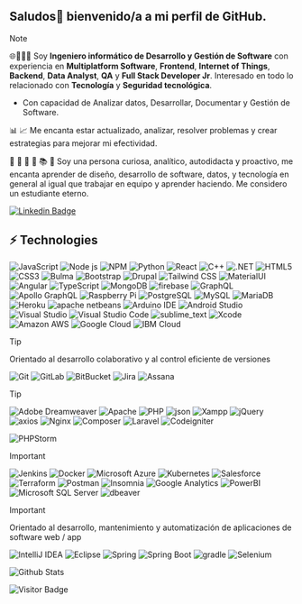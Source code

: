 ## Saludos👋 bienvenido/a a mi perfil de GitHub.

> [!NOTE]
> 
> 🌐👨🏻‍💻 Soy **Ingeniero informático de Desarrollo y Gestión de Software** con experiencia en **Multiplatform Software**, **Frontend**, **Internet of Things**, **Backend**, **Data Analyst**, **QA** y **Full Stack Developer Jr**. Interesado en todo lo relacionado con **Tecnología** y **Seguridad tecnológica**.
> - Con capacidad de Analizar datos, Desarrollar, Documentar y Gestión de Software.
> 
> 📊 📈
> Me encanta estar actualizado, analizar, resolver problemas y crear estrategias para mejorar mi efectividad.
> 
> 📰 📙 📔 📒 📚 📖
> Soy una persona curiosa, analítico, autodidacta y proactivo, me encanta aprender de diseño, desarrollo de software, datos, y tecnología en general al igual que trabajar en equipo y aprender haciendo. Me considero un estudiante eterno.

[![Linkedin Badge](https://img.shields.io/badge/-@handyfierro-blue?style=flat-square&logo=Linkedin&logoColor=white&link=https://www.linkedin.com/in/handyfierro/)](https://www.linkedin.com/in/handyfierro/)

<!--
**HandyF/HandyF** is a ✨ _special_ ✨ repository because its `README.md` (this file) appears on your GitHub profile.

Here are some ideas to get you started:

- 🔭 I’m currently working on ...
- 🌱 I’m currently learning ...
- 👯 I’m looking to collaborate on ...
- 🤔 I’m looking for help with ...
- 💬 Ask me about ...
- 📫 How to reach me: ...
- 😄 Pronouns: ...
- ⚡ Fun fact: ...
-->

## ⚡ Technologies

![JavaScript](https://img.shields.io/badge/JavaScript-323330?style=for-the-badge&logo=javascript&logoColor=F7DF1E)
![Node js](https://img.shields.io/badge/Node%20js-339933?style=for-the-badge&logo=nodedotjs&logoColor=white)
![NPM](https://img.shields.io/badge/npm-CB3837?style=for-the-badge&logo=npm&logoColor=white)
![Python](https://img.shields.io/badge/Python-FFD43B?style=for-the-badge&logo=python&logoColor=blue)
![React](https://img.shields.io/badge/React-20232A?style=for-the-badge&logo=react&logoColor=61DAFB)
![C++](https://img.shields.io/badge/C%2B%2B-00599C?style=for-the-badge&logo=c%2B%2B&logoColor=white)
![.NET](https://img.shields.io/badge/.NET-512BD4?style=for-the-badge&logo=dotnet&logoColor=white)
![HTML5](https://img.shields.io/badge/-HTML5-E34F26?style=flat-square&logo=html5&logoColor=white)
![CSS3](https://img.shields.io/badge/CSS3-1572B6?style=for-the-badge&logo=css3&logoColor=white)
![Bulma](https://img.shields.io/badge/Bulma-00D1B2?style=for-the-badge&logo=Bulma&logoColor=white)
![Bootstrap](https://img.shields.io/badge/Bootstrap-563D7C?style=for-the-badge&logo=bootstrap&logoColor=white)
![Drupal](https://img.shields.io/badge/Drupal-0678BE?style=for-the-badge&logo=drupal&logoColor=white)
![Tailwind CSS](https://img.shields.io/badge/Tailwind_CSS-38B2AC?style=for-the-badge&logo=tailwind-css&logoColor=white)
![MaterialUI](https://img.shields.io/badge/Material%20UI-007FFF?style=for-the-badge&logo=mui&logoColor=white)
![Angular](https://img.shields.io/badge/Angular-DD0031?style=for-the-badge&logo=angular&logoColor=white)
![TypeScript](https://img.shields.io/badge/TypeScript-007ACC?style=for-the-badge&logo=typescript&logoColor=white)
![MongoDB](https://img.shields.io/badge/MongoDB-4EA94B?style=for-the-badge&logo=mongodb&logoColor=white)
![firebase](https://img.shields.io/badge/firebase-ffca28?style=for-the-badge&logo=firebase&logoColor=black)
![GraphQL](https://img.shields.io/badge/GraphQl-E10098?style=for-the-badge&logo=graphql&logoColor=white)
![Apollo GraphQL](https://img.shields.io/badge/-Apollo%20GraphQL-311C87?style=flat-square&logo=apollo-graphql)
![Raspberry Pi](https://img.shields.io/badge/-Raspberry%20Pi-C51A4A?style=flat-square&logo=Raspberry-Pi)
![PostgreSQL](https://img.shields.io/badge/PostgreSQL-316192?style=for-the-badge&logo=postgresql&logoColor=white)
![MySQL](https://img.shields.io/badge/MySQL-005C84?style=for-the-badge&logo=mysql&logoColor=white)
![MariaDB](https://img.shields.io/badge/MariaDB-003545?style=for-the-badge&logo=mariadb&logoColor=white)
![Heroku](https://img.shields.io/badge/Heroku-430098?style=for-the-badge&logo=heroku&logoColor=white)
![apache netbeans](https://img.shields.io/badge/apache%20netbeans-1B6AC6?style=for-the-badge&logo=apache%20netbeans%20IDE&logoColor=white)
![Arduino IDE](https://img.shields.io/badge/Arduino_IDE-00979D?style=for-the-badge&logo=arduino&logoColor=white)
![Android Studio](https://img.shields.io/badge/Android_Studio-3DDC84?style=for-the-badge&logo=android-studio&logoColor=white)
![Visual Studio](https://img.shields.io/badge/Visual_Studio-5C2D91?style=for-the-badge&logo=visual%20studio&logoColor=white)
![Visual Studio Code](https://img.shields.io/badge/Visual_Studio_Code-0078D4?style=for-the-badge&logo=visual%20studio%20code&logoColor=white)
![sublime_text](https://img.shields.io/badge/sublime_text-%23575757.svg?&style=for-the-badge&logo=sublime-text&logoColor=important)
![Xcode](https://img.shields.io/badge/Xcode-007ACC?style=for-the-badge&logo=Xcode&logoColor=white)
![Amazon AWS](https://img.shields.io/badge/Amazon_AWS-FF9900?style=for-the-badge&logo=amazonaws&logoColor=white)
![Google Cloud](https://img.shields.io/badge/Google_Cloud-4285F4?style=for-the-badge&logo=google-cloud&logoColor=white)
![IBM Cloud](https://img.shields.io/badge/IBM%20Cloud-1261FE?style=for-the-badge&logo=IBM%20Cloud&logoColor=white)

> [!TIP]
> Orientado al desarrollo colaborativo y al control eficiente de versiones
> 
> ![Git](https://img.shields.io/badge/GIT-E44C30?style=for-the-badge&logo=git&logoColor=white)
> ![GitLab](https://img.shields.io/badge/-GitLab-FCA121?style=flat-square&logo=gitlab)
> ![BitBucket](https://img.shields.io/badge/Bitbucket-0747a6?style=for-the-badge&logo=bitbucket&logoColor=white)
> ![Jira](https://img.shields.io/badge/Jira-0052CC?style=for-the-badge&logo=Jira&logoColor=white)
> ![Assana](https://img.shields.io/badge/Asana-484848?style=for-the-badge&logo=Asana&logoColor=#ea7e5d)


> [!TIP]
> ![Adobe Dreamweaver](https://img.shields.io/badge/Adobe%20Dreamweaver-072401?style=for-the-badge&logo=Adobe%20Dreamweaver&logoColor=34F400)
> ![Apache](https://img.shields.io/badge/Apache-D22128?style=for-the-badge&logo=Apache&logoColor=white)
> ![PHP](https://img.shields.io/badge/PHP-777BB4?style=for-the-badge&logo=php&logoColor=white)
> ![json](https://img.shields.io/badge/json-5E5C5C?style=for-the-badge&logo=json&logoColor=white)
> ![Xampp](https://img.shields.io/badge/Xampp-F37623?style=for-the-badge&logo=xampp&logoColor=white)
> ![jQuery](https://img.shields.io/badge/jQuery-0769AD?style=for-the-badge&logo=jquery&logoColor=white)
> ![axios](https://img.shields.io/badge/axios-671ddf?&style=for-the-badge&logo=axios&logoColor=white)
> ![Nginx](https://img.shields.io/badge/Nginx-009639?style=for-the-badge&logo=nginx&logoColor=white)
> ![Composer](https://img.shields.io/badge/Composer-785612?style=for-the-badge&logo=Composer&logoColor=white)
> ![Laravel](https://img.shields.io/badge/Laravel-FF2D20?style=for-the-badge&logo=laravel&logoColor=white)
> ![Codeigniter](https://img.shields.io/badge/Codeigniter-FF2D20?style=for-the-badge&logo=Codeigniter&logoColor=ff6500)
> 
> ![PHPStorm](http://img.shields.io/badge/-PHPStorm-181717?style=for-the-badge&logo=phpstorm&logoColor=white)

> [!IMPORTANT]
> ![Jenkins](https://img.shields.io/badge/Jenkins-49728B?style=for-the-badge&logo=jenkins&logoColor=white)
> ![Docker](https://img.shields.io/badge/Docker-2CA5E0?style=for-the-badge&logo=docker&logoColor=white)
> ![Microsoft Azure](https://img.shields.io/badge/microsoft%20azure-0089D6?style=for-the-badge&logo=microsoft-azure&logoColor=white)
> ![Kubernetes](https://img.shields.io/badge/Kubernetes-3069DE?style=for-the-badge&logo=kubernetes&logoColor=white)
> ![Salesforce](https://img.shields.io/badge/Salesforce-00A1E0?style=for-the-badge&logo=Salesforce&logoColor=white)
> ![Terraform](https://img.shields.io/badge/Terraform-e6e6fa?style=for-the-badge&logo=Terraform&logoColor=861cbb)
> ![Postman](https://img.shields.io/badge/Postman-FF6C37?style=for-the-badge&logo=Postman&logoColor=white)
> ![Insomnia](https://img.shields.io/badge/Insomnia-5849be?style=for-the-badge&logo=Insomnia&logoColor=white)
> ![Google Analytics](https://img.shields.io/badge/Google%20Analytics-E37400?style=for-the-badge&logo=google%20analytics&logoColor=white)
> ![PowerBI](https://img.shields.io/badge/PowerBI-F2C811?style=for-the-badge&logo=Power%20BI&logoColor=white)
> ![Microsoft SQL Server](https://img.shields.io/badge/Microsoft_SQL_Server-CC2927?style=for-the-badge&logo=microsoft-sql-server&logoColor=white)
> ![dbeaver](https://img.shields.io/badge/dbeaver-382923?style=for-the-badge&logo=dbeaver&logoColor=white)


> [!IMPORTANT]
> Orientado al desarrollo, mantenimiento y automatización de aplicaciones de software web / app
>
> ![IntelliJ IDEA](https://img.shields.io/badge/IntelliJ_IDEA-000000.svg?style=for-the-badge&logo=intellij-idea&logoColor=white)
> ![Eclipse](https://img.shields.io/badge/Eclipse-2C2255?style=for-the-badge&logo=eclipse&logoColor=white)
> ![Spring](https://img.shields.io/badge/Spring-6DB33F?style=for-the-badge&logo=spring&logoColor=white)
> ![Spring Boot](https://img.shields.io/badge/Spring_Boot-6DB33F?style=for-the-badge&logo=spring-boot&logoColor=white)
> ![gradle](https://img.shields.io/badge/gradle-02303A?style=for-the-badge&logo=gradle&logoColor=white)
> ![Selenium](https://img.shields.io/badge/Selenium-43B02A?style=for-the-badge&logo=Selenium&logoColor=white)


![Github Stats](https://github-readme-stats.vercel.app/api?username=HandyF&count_private=true&show_icons=true&include_all_commits=true)

![Visitor Badge](https://visitor-badge.laobi.icu/badge?page_id=HandyF.HandyF)

